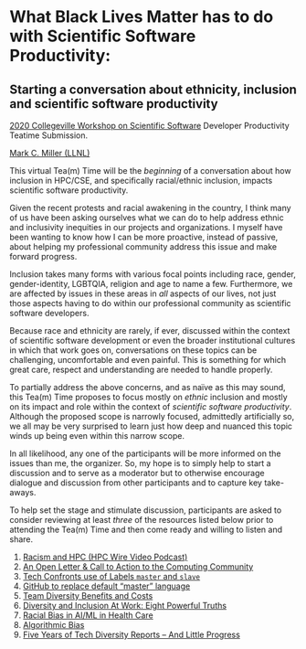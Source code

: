 # What Black Lives Matter has to do with Scientific Software Productivity:

## Starting a conversation about ethnicity, inclusion and scientific software productivity

[2020 Collegeville Workshop on Scientific Software](https://collegeville.github.io/CW20/) Developer Productivity Teatime Submission.

[Mark C. Miller (LLNL)](https://github.com/markcmiller86)

This virtual Tea(m) Time will be the *beginning* of a conversation about how
inclusion in HPC/CSE, and specifically racial/ethnic inclusion, impacts
scientific software productivity.

Given the recent protests and racial awakening in the country, I think many
of us have been asking ourselves what we can do to help address ethnic and
inclusivity inequities in our projects and organizations. I myself have been
wanting to know how I can be more proactive, instead of passive, about
helping my professional community address this issue and make forward progress.

Inclusion takes many forms with various focal points including race, gender,
gender-identity, LGBTQIA, religion and age to name a few. Furthermore, we are
affected by issues in these areas in *all* aspects of our lives, not just those
aspects having to do within our professional community as scientific software
developers.

Because race and ethnicity are rarely, if ever, discussed within the context
of scientific software development or even the broader institutional cultures
in which that work goes on, conversations on these topics can be challenging,
uncomfortable and even painful. This is something for which great care,
respect and understanding are needed to handle properly.

To partially address the above concerns, and as naïve as this may sound, this
Tea(m) Time proposes to focus mostly on *ethnic* inclusion and mostly on its
impact and role within the context of *scientific software productivity*.
Although the proposed scope is narrowly focused, admittedly artificially so,
we all may be very surprised to learn just how deep and nuanced this topic
winds up being even within this narrow scope.

In all likelihood, any one of the participants will be more informed on the
issues than me, the organizer. So, my hope is to simply help to start a
discussion and to serve as a moderator but to otherwise encourage dialogue
and discussion from other participants and to capture key take-aways.

To help set the stage and stimulate discussion, participants are asked to
consider reviewing at least *three* of the resources listed below prior to
attending the Tea(m) Time and then come ready and willing to listen and
share.

1. [Racism and HPC (HPC Wire Video Podcast)](https://www.hpcwire.com/2020/06/29/racism-and-hpc-special-podcast)
2. [An Open Letter & Call to Action to the Computing Community](https://blackincomputing.org/)
3. [Tech Confronts use of Labels `master` and `slave`](https://www.wired.com/story/tech-confronts-use-labels-master-slave/)
3. [GitHub to replace default “master” language](https://www.zdnet.com/article/github-to-replace-master-with-alternative-term-to-avoid-slavery-references/)
4. [Team Diversity Benefits and Costs](https://en.wikipedia.org/wiki/Team_diversity#Benefits_and_costs_to_teams)
5. [Diversity and Inclusion At Work: Eight Powerful Truths](https://www2.deloitte.com/us/en/insights/deloitte-review/issue-22/diversity-and-inclusion-at-work-eight-powerful-truths.html)
6. [Racial Bias in AI/ML in Health Care](https://www.scientificamerican.com/article/racial-bias-found-in-a-major-health-care-risk-algorithm/)
7. [Algorithmic Bias](https://en.wikipedia.org/wiki/Algorithmic_bias)
8. [Five Years of Tech Diversity Reports – And Little Progress](https://www.wired.com/story/five-years-tech-diversity-reports-little-progress/)
